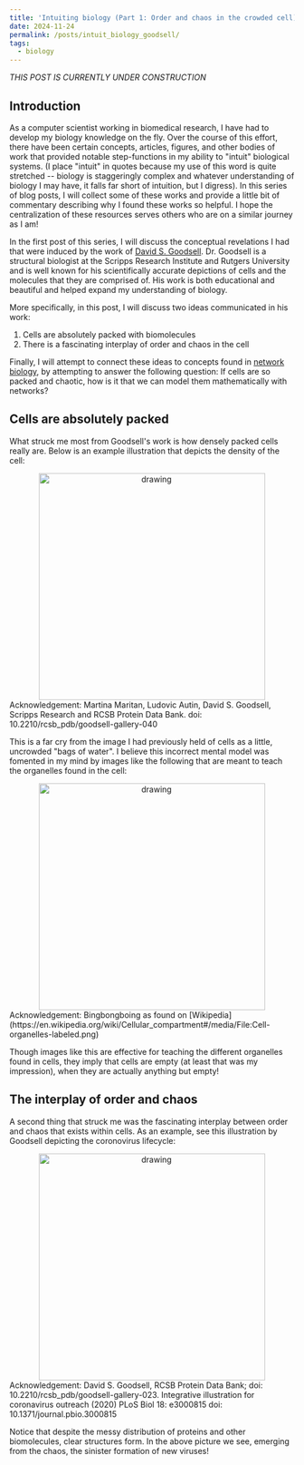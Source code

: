 ```yaml
---
title: 'Intuiting biology (Part 1: Order and chaos in the crowded cell)'
date: 2024-11-24
permalink: /posts/intuit_biology_goodsell/
tags:
  - biology
---
```


_THIS POST IS CURRENTLY UNDER CONSTRUCTION_

Introduction
------------

As a computer scientist working in biomedical research, I have had to develop my biology knowledge on the fly. Over the course of this effort, there have been certain concepts, articles, figures, and other bodies of work that provided notable step-functions in my ability to "intuit" biological systems. (I place "intuit" in quotes because my use of this word is quite stretched -- biology is staggeringly complex and whatever understanding of biology I may have, it falls far short of intuition, but I digress). In this series of blog posts, I will collect some of these works and provide a little bit of commentary describing why I found these works so helpful. I hope the centralization of these resources serves others who are on a similar journey as I am!

In the first post of this series, I will discuss the conceptual revelations I had that were induced by the work of [David S. Goodsell](https://en.wikipedia.org/wiki/David_Goodsell). Dr. Goodsell is a structural biologist at the Scripps Research Institute and Rutgers University and is well known for his scientifically accurate depictions of cells and the molecules that they are comprised of. His work is both educational and beautiful and helped expand my understanding of biology.

More specifically, in this post, I will discuss two ideas communicated in his work:

1. Cells are absolutely packed with biomolecules
2. There is a fascinating interplay of order and chaos in the cell

Finally, I will attempt to connect these ideas to concepts found in [network biology](https://en.wikipedia.org/wiki/Biological_network), by attempting to answer the following question: If cells are so packed and chaotic, how is it that we can model them mathematically with networks?


Cells are absolutely packed
---------------------------

What struck me most from Goodsell's work is how densely packed cells really are. Below is an example illustration that depicts the density of the cell:

<center><img src="https://cdn.rcsb.org/pdb101/goodsell/tif/model-of-a-mycoplasma-cell.tif" alt="drawing" width="400"/></center>
Acknowledgement: Martina Maritan, Ludovic Autin, David S. Goodsell, Scripps Research and RCSB Protein Data Bank. doi: 10.2210/rcsb_pdb/goodsell-gallery-040

This is a far cry from the image I had previously held of cells as a little, uncrowded "bags of water". I believe this incorrect mental model was fomented in my mind by images like the following that are meant to teach the organelles found in the cell:

<center><img src="https://upload.wikimedia.org/wikipedia/commons/4/4b/Cell-organelles-labeled.png" alt="drawing" width="400"/></center>
Acknowledgement: Bingbongboing as found on [Wikipedia](https://en.wikipedia.org/wiki/Cellular_compartment#/media/File:Cell-organelles-labeled.png)

Though images like this are effective for teaching the different organelles found in cells, they imply that cells are empty (at least that was my impression), when they are actually anything but empty!

The interplay of order and chaos
--------------------------------

A second thing that struck me was the fascinating interplay between order and chaos that exists within cells. As an example, see this illustration by Goodsell depicting the coronovirus lifecycle:

<center><img src="https://cdn.rcsb.org/pdb101/goodsell/png-800/coronavirus-life-cycle.png" alt="drawing" width="400"/></center>
Acknowledgement: David S. Goodsell, RCSB Protein Data Bank; doi: 10.2210/rcsb_pdb/goodsell-gallery-023. Integrative illustration for coronavirus outreach (2020) PLoS Biol 18: e3000815 doi: 10.1371/journal.pbio.3000815

Notice that despite the messy distribution of proteins and other biomolecules, clear structures form. In the above picture we see, emerging from the chaos, the sinister formation of new viruses! 



